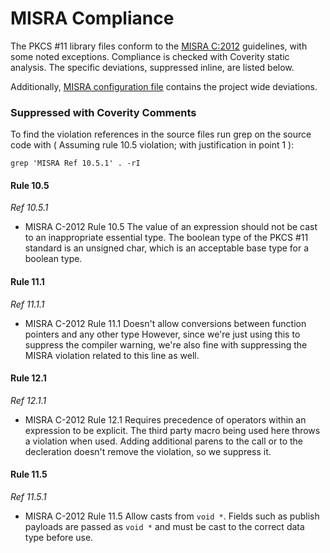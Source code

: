 # MISRA Compliance

The PKCS #11 library files conform to the [MISRA C:2012](https://www.misra.org.uk)
guidelines, with some noted exceptions. Compliance is checked with Coverity static analysis.
The specific deviations, suppressed inline, are listed below.

Additionally, [MISRA configuration file](https://github.com/FreeRTOS/corePKCS11/blob/main/tools/coverity/misra.config) contains the project wide deviations.

### Suppressed with Coverity Comments
To find the violation references in the source files run grep on the source code
with ( Assuming rule 10.5 violation; with justification in point 1 ):
```
grep 'MISRA Ref 10.5.1' . -rI
```

#### Rule 10.5

_Ref 10.5.1_

- MISRA C-2012 Rule 10.5 The value of an expression should not be cast to an
    inappropriate essential type. The boolean type of the PKCS #11 standard is
    an unsigned char, which is an acceptable base type for a boolean type.

#### Rule 11.1

_Ref 11.1.1_

- MISRA C-2012 Rule 11.1 Doesn't allow conversions between function pointers and any other type
    However, since we're just using this to suppress the compiler warning, we're also fine with
    suppressing the MISRA violation related to this line as well.


#### Rule 12.1

_Ref 12.1.1_

- MISRA C-2012 Rule 12.1 Requires precedence of operators within an expression to be explicit.
    The third party macro being used here throws a violation when used. Adding additional parens to the
    call or to the decleration doesn't remove the violation, so we suppress it.

#### Rule 11.5

_Ref 11.5.1_

- MISRA C-2012 Rule 11.5 Allow casts from `void *`. Fields such as publish
    payloads are passed as `void *` and must be cast to the correct data type before use.
